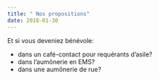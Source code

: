```yaml
---
title: " Nos propositions"
date: 2018-01-30
---
```


Et si vous deveniez bénévole:

- dans un café-contact pour requérants d’asile?
- dans l’aumônerie en EMS?
- dans une aumônerie de rue?
